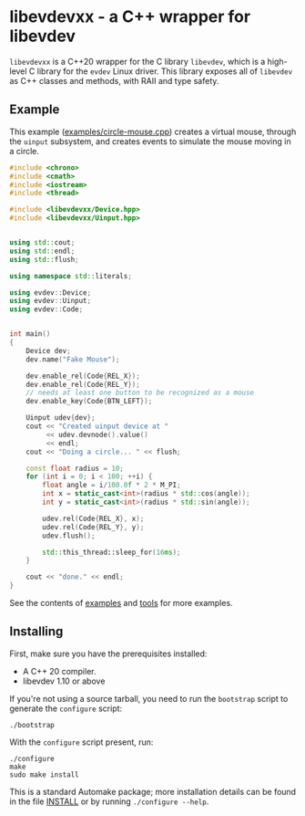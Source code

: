 libevdevxx - a C++ wrapper for libevdev
=======================================

`libevdevxx` is a C++20 wrapper for the C library `libevdev`, which is a high-level C
library for the `evdev` Linux driver. This library exposes all of `libevdev` as C++ classes
and methods, with RAII and type safety.


Example
-------

This example ([examples/circle-mouse.cpp](examples/circle-mouse.cpp)) creates a virtual
mouse, through the `uinput` subsystem, and creates events to simulate the mouse moving in
a circle.

```cpp
#include <chrono>
#include <cmath>
#include <iostream>
#include <thread>

#include <libevdevxx/Device.hpp>
#include <libevdevxx/Uinput.hpp>


using std::cout;
using std::endl;
using std::flush;

using namespace std::literals;

using evdev::Device;
using evdev::Uinput;
using evdev::Code;


int main()
{
    Device dev;
    dev.name("Fake Mouse");

    dev.enable_rel(Code{REL_X});
    dev.enable_rel(Code{REL_Y});
    // needs at least one button to be recognized as a mouse
    dev.enable_key(Code{BTN_LEFT});

    Uinput udev{dev};
    cout << "Created uinput device at "
         << udev.devnode().value()
         << endl;
    cout << "Doing a circle... " << flush;

    const float radius = 10;
    for (int i = 0; i < 100; ++i) {
        float angle = i/100.0f * 2 * M_PI;
        int x = static_cast<int>(radius * std::cos(angle));
        int y = static_cast<int>(radius * std::sin(angle));

        udev.rel(Code{REL_X}, x);
        udev.rel(Code{REL_Y}, y);
        udev.flush();

        std::this_thread::sleep_for(16ms);
    }

    cout << "done." << endl;
}
```

See the contents of [examples](examples) and [tools](tools) for more examples.


Installing
----------

First, make sure you have the prerequisites installed:

  - A C++ 20 compiler.
  - libevdev 1.10 or above

If you're not using a source tarball, you need to run the `bootstrap` script to generate
the `configure` script:

    ./bootstrap

With the `configure` script present, run:

    ./configure
    make
    sudo make install

This is a standard Automake package; more installation details can be found in the file
[INSTALL](INSTALL) or by running `./configure --help`.
